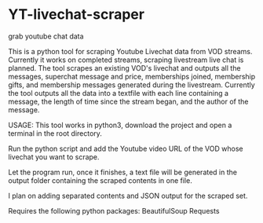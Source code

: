 # YT-livechat-scraper
grab youtube chat data

This is a python tool for scraping Youtube Livechat data from VOD streams. 
Currently it works on completed streams, scraping livestream live chat is planned.
The tool scrapes an existing VOD's livechat and outputs all the messages, superchat message and price, memberships joined, membership gifts, and membership messages 
generated during the livestream.
Currently the tool outputs all the data into a textfile with each line containing a message, the length of time since the stream began, and the author of the message.

USAGE:
  This tool works in python3, download the project and open a terminal in the root directory.
  
  Run the python script and add the Youtube video URL of the VOD whose livechat you want to scrape.
  
  Let the program run, once it finishes, a text file will be generated in the output folder containing the scraped contents in one file.

I plan on adding separated contents and JSON output for the scraped set.

Requires the following python packages:
  BeautifulSoup
  Requests
  
  
  
